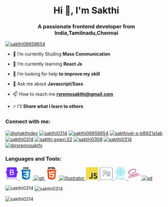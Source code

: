 <h1 align="center">Hi 👋, I'm Sakthi</h1>
<h3 align="center">A passionate frontend developer from India,Tamilnadu,Chennai</h3>

<p align="left"> <a href="https://twitter.com/sakthi06658654" target="blank"><img src="https://img.shields.io/twitter/follow/sakthi06658654?logo=twitter&style=for-the-badge" alt="sakthi06658654" /></a> </p>

- 🔭 I’m currently Studing **Mass Communication**

- 🌱 I’m currently learning **React Js**

- 🤝 I’m looking for help **to improve my skill**

- 💬 Ask me about **Javascript/Sass**

- 📫 How to reach me **rsremosakthi@gmail.com**

- ⚡ I'll **Share what I learn to others**

<h3 align="left">Connect with me:</h3>
<p align="left">
<a href="https://codepen.io/@shakthidev" target="blank"><img align="center" src="https://cdn.jsdelivr.net/npm/simple-icons@3.0.1/icons/codepen.svg" alt="@shakthidev" height="30" width="40" /></a>
<a href="https://dev.to/sakthi0314" target="blank"><img align="center" src="https://cdn.jsdelivr.net/npm/simple-icons@3.0.1/icons/dev-dot-to.svg" alt="sakthi0314" height="30" width="40" /></a>
<a href="https://twitter.com/sakthi06658654" target="blank"><img align="center" src="https://cdn.jsdelivr.net/npm/simple-icons@3.0.1/icons/twitter.svg" alt="sakthi06658654" height="30" width="40" /></a>
<a href="https://linkedin.com/in/sakthivel-s-b8921a1ab" target="blank"><img align="center" src="https://cdn.jsdelivr.net/npm/simple-icons@3.0.1/icons/linkedin.svg" alt="sakthivel-s-b8921a1ab" height="30" width="40" /></a>
<a href="https://codesandbox.com/sakthi0314" target="blank"><img align="center" src="https://cdn.jsdelivr.net/npm/simple-icons@3.0.1/icons/codesandbox.svg" alt="sakthi0314" height="30" width="40" /></a>
<a href="https://fb.com/sakthi.gowri.52" target="blank"><img align="center" src="https://cdn.jsdelivr.net/npm/simple-icons@3.0.1/icons/facebook.svg" alt="sakthi.gowri.52" height="30" width="40" /></a>
<a href="https://instagram.com/sakthi0308" target="blank"><img align="center" src="https://cdn.jsdelivr.net/npm/simple-icons@3.0.1/icons/instagram.svg" alt="sakthi0308" height="30" width="40" /></a>
<a href="https://dribbble.com/sakthi0314" target="blank"><img align="center" src="https://cdn.jsdelivr.net/npm/simple-icons@3.0.1/icons/dribbble.svg" alt="sakthi0314" height="30" width="40" /></a>
<a href="https://medium.com/@rsremosakthi" target="blank"><img align="center" src="https://cdn.jsdelivr.net/npm/simple-icons@3.0.1/icons/medium.svg" alt="@rsremosakthi" height="30" width="40" /></a>
</p>

<h3 align="left">Languages and Tools:</h3>
<p align="left"> <a href="https://getbootstrap.com" target="_blank"> <img src="https://raw.githubusercontent.com/devicons/devicon/master/icons/bootstrap/bootstrap-plain-wordmark.svg" alt="bootstrap" width="40" height="40"/> </a> <a href="https://www.w3schools.com/css/" target="_blank"> <img src="https://raw.githubusercontent.com/devicons/devicon/master/icons/css3/css3-original-wordmark.svg" alt="css3" width="40" height="40"/> </a> <a href="https://git-scm.com/" target="_blank"> <img src="https://www.vectorlogo.zone/logos/git-scm/git-scm-icon.svg" alt="git" width="40" height="40"/> </a> <a href="https://www.w3.org/html/" target="_blank"> <img src="https://raw.githubusercontent.com/devicons/devicon/master/icons/html5/html5-original-wordmark.svg" alt="html5" width="40" height="40"/> </a> <a href="https://www.adobe.com/in/products/illustrator.html" target="_blank"> <img src="https://www.vectorlogo.zone/logos/adobe_illustrator/adobe_illustrator-icon.svg" alt="illustrator" width="40" height="40"/> </a> <a href="https://developer.mozilla.org/en-US/docs/Web/JavaScript" target="_blank"> <img src="https://raw.githubusercontent.com/devicons/devicon/master/icons/javascript/javascript-original.svg" alt="javascript" width="40" height="40"/> </a> <a href="https://www.photoshop.com/en" target="_blank"> <img src="https://raw.githubusercontent.com/devicons/devicon/master/icons/photoshop/photoshop-line.svg" alt="photoshop" width="40" height="40"/> </a> <a href="https://reactjs.org/" target="_blank"> <img src="https://raw.githubusercontent.com/devicons/devicon/master/icons/react/react-original-wordmark.svg" alt="react" width="40" height="40"/> </a> <a href="https://sass-lang.com" target="_blank"> <img src="https://raw.githubusercontent.com/devicons/devicon/master/icons/sass/sass-original.svg" alt="sass" width="40" height="40"/> </a> <a href="https://www.adobe.com/products/xd.html" target="_blank"> <img src="https://cdn.worldvectorlogo.com/logos/adobe-xd.svg" alt="xd" width="40" height="40"/> </a> </p>

<p><img align="left" src="https://github-readme-stats.vercel.app/api/top-langs?username=sakthi0314&show_icons=true&locale=en&layout=compact" alt="sakthi0314" /></p>

<p>&nbsp;<img align="center" src="https://github-readme-stats.vercel.app/api?username=sakthi0314&show_icons=true&locale=en" alt="sakthi0314" /></p>

<p><img align="center" src="https://github-readme-streak-stats.herokuapp.com/?user=sakthi0314&" alt="sakthi0314" /></p>


